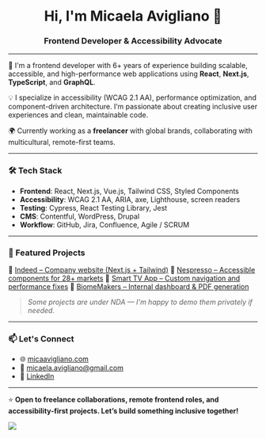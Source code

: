 <h1 align="center">Hi, I'm Micaela Avigliano 👋</h1>
<h3 align="center">Frontend Developer & Accessibility Advocate</h3>

---

🎯 I'm a frontend developer with 6+ years of experience building scalable, accessible, and high-performance web applications using **React**, **Next.js**, **TypeScript**, and **GraphQL**.

💡 I specialize in accessibility (WCAG 2.1 AA), performance optimization, and component-driven architecture. I’m passionate about creating inclusive user experiences and clean, maintainable code.

🌍 Currently working as a **freelancer** with global brands, collaborating with multicultural, remote-first teams.

---

### 🛠 Tech Stack

- **Frontend**: React, Next.js, Vue.js, Tailwind CSS, Styled Components
- **Accessibility**: WCAG 2.1 AA, ARIA, axe, Lighthouse, screen readers
- **Testing**: Cypress, React Testing Library, Jest
- **CMS**: Contentful, WordPress, Drupal
- **Workflow**: GitHub, Jira, Confluence, Agile / SCRUM

---

### 🚀 Featured Projects

🔹 [Indeed – Company website (Next.js + Tailwind)](https://indeed.com)
🔹 [Nespresso – Accessible components for 28+ markets](https://www.nespresso.com/es/es)
🔹 [Smart TV App – Custom navigation and performance fixes](https://www.flow.com.ar/)
🔹 [BiomeMakers – Internal dashboard & PDF generation](https://biomemakers.com/)

> *Some projects are under NDA — I'm happy to demo them privately if needed.*

---

### 📫 Let's Connect

- 🌐 [micaavigliano.com](https://micaavigliano.com)
- 📧 micaela.avigliano@gmail.com
- 💼 [LinkedIn](https://linkedin.com/in/micaavigliano)

---

⭐ **Open to freelance collaborations, remote frontend roles, and accessibility-first projects. Let’s build something inclusive together!**



![](https://komarev.com/ghpvc/?username=micaavigliano&color=ff69b4)


